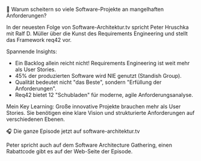 🎯 Warum scheitern so viele Software-Projekte an mangelhaften Anforderungen? 

In der neuesten Folge von Software-Architektur.tv spricht Peter Hruschka mit Ralf D. Müller über die Kunst des Requirements Engineering und stellt das Framework req42 vor.

Spannende Insights:
- Ein Backlog allein reicht nicht! Requirements Engineering ist weit mehr als User Stories.
- 45% der produzierten Software wird NIE genutzt (Standish Group).
- Qualität bedeutet nicht "das Beste", sondern "Erfüllung der Anforderungen".
- Req42 bietet 12 "Schubladen" für moderne, agile Anforderungsanalyse.

Mein Key Learning: Große innovative Projekte brauchen mehr als User Stories. Sie benötigen eine klare Vision und strukturierte Anforderungen auf verschiedenen Ebenen.

🎧 Die ganze Episode jetzt auf software-architektur.tv

Peter spricht auch auf dem Software Architecture Gathering, einen Rabattcode gibt es auf der Web-Seite der Episode.
